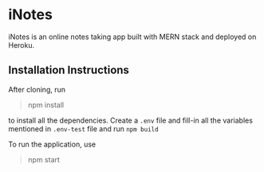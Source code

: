# iNotes

iNotes is an online notes taking app built with MERN stack and deployed on Heroku.

## Installation Instructions

After cloning, run
> npm install

to install all the dependencies.
Create a `.env` file and fill-in all the variables mentioned in `.env-test` file and run `npm build` 

To run the application, use 
>npm start